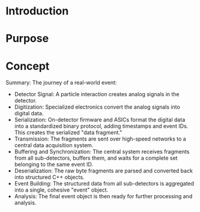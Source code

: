 # Introduction

# Purpose

# Concept

Summary: The journey of a real-world event:

* Detector Signal: A particle interaction creates analog signals in the detector.
* Digitization: Specialized electronics convert the analog signals into digital data.
* Serialization: On-detector firmware and ASICs format the digital data into a standardized binary protocol, adding timestamps and event IDs. This creates the serialized "data fragment."
* Transmission: The fragments are sent over high-speed networks to a central data acquisition system.
* Buffering and Synchronization: The central system receives fragments from all sub-detectors, buffers them, and waits for a complete set belonging to the same event ID.
* Deserialization: The raw byte fragments are parsed and converted back into structured C++ objects.
* Event Building: The structured data from all sub-detectors is aggregated into a single, cohesive "event" object.
* Analysis: The final event object is then ready for further processing and analysis.

